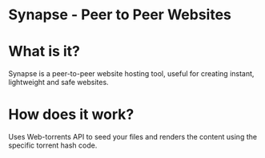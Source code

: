 # Synapse - Peer to Peer Websites 

# What is it? 
Synapse is a peer-to-peer website hosting tool, useful for creating instant, lightweight and safe websites.

# How does it work?
Uses Web-torrents API to seed your files and renders the content using the specific torrent hash code. 

